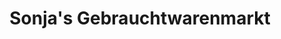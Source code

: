 ---
title: "Sonja's Gebrauchtwarenmarkt"
url: /leverkusen/sonjas-gebrauchtwarenmarkt/
shop: Gebrauchtwaren
---